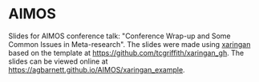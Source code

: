 # AIMOS

Slides for AIMOS conference talk: "Conference Wrap-up and Some Common Issues in Meta-research". The slides were made using [xaringan](https://github.com/yihui/xaringan) based on the template at https://github.com/tcgriffith/xaringan_gh. The slides can be viewed online at https://agbarnett.github.io/AIMOS/xaringan_example.
